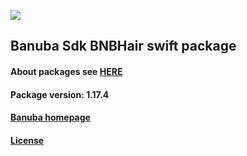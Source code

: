 [![](https://www.banuba.com/hubfs/Banuba_November2018/Images/Banuba%20SDK.png)](https://docs.banuba.com/far-sdk/tutorials/development/basic_integration?platform=ios)

## Banuba Sdk BNBHair swift package

#### About packages see [HERE](https://docs.banuba.com/far-sdk/tutorials/development/installation?platform=ios)

#### Package version: **1.17.4**

#### **[Banuba homepage](https://banuba.com)**

#### **[License](https://www.banuba.com/terms)**

